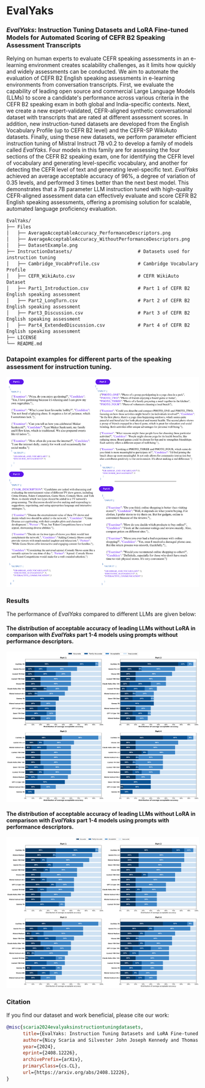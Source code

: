 # EvalYaks


### _EvalYaks_: Instruction Tuning Datasets and LoRA Fine-tuned Models for Automated Scoring of CEFR B2 Speaking Assessment Transcripts

Relying on human experts to evaluate CEFR speaking assessments in an e-learning environment creates scalability challenges, as it limits how quickly and widely assessments can be conducted. We aim to automate the evaluation of CEFR B2 English speaking assessments in e-learning environments from conversation transcripts. First, we evaluate the capability of leading open source and commercial Large Language Models (LLMs) to score a candidate's performance across various criteria in the CEFR B2 speaking exam in both global and India-specific contexts. Next, we create a new expert-validated, CEFR-aligned synthetic conversational dataset with transcripts that are rated at different assessment scores. In addition, new instruction-tuned datasets are developed from the English Vocabulary Profile (up to CEFR B2 level) and the CEFR-SP WikiAuto datasets. Finally, using these new datasets, we perform parameter efficient instruction tuning of Mistral Instruct 7B v0.2 to develop a family of models called _EvalYaks_. Four models in this family are for assessing the four sections of the CEFR B2 speaking exam, one for identifying the CEFR level of vocabulary and generating level-specific vocabulary, and another for detecting the CEFR level of text and generating level-specific text. _EvalYaks_ achieved an average acceptable accuracy of 96\%, a degree of variation of 0.35 levels, and performed 3 times better than the next best model. This demonstrates that a 7B parameter LLM instruction tuned with high-quality CEFR-aligned assessment data can effectively evaluate and score CEFR B2 English speaking assessments, offering a promising solution for scalable, automated language proficiency evaluation.



```plaintext
EvalYaks/
├── Files
│   ├── AverageAcceptableAccuracy_PerformanceDescriptors.png
│   ├── AverageAcceptableAccuracy_WithoutPerformanceDescriptors.png         
│   ├── DatasetExample.png                                            
├── InstructionDatasets/                        # Datasets used for instruction tuning
│   ├── Cambridge_VocabProfile.csv              # Cambridge Vocabulary Profile
│   ├── CEFR_WikiAuto.csv                       # CEFR WikiAuto Dataset
│   ├── Part1_Introduction.csv                  # Part 1 of CEFR B2 English speaking assessment
│   ├── Part2_LongTurn.csv                      # Part 2 of CEFR B2 English speaking assessment
│   ├── Part3_Discussion.csv                    # Part 3 of CEFR B2 English speaking assessment
│   ├── Part4_ExtendedDiscussion.csv            # Part 4 of CEFR B2 English speaking assessment
├── LICENSE                                                       
└── README.md     
```

### Datapoint examples for different parts of the speaking assessment for instruction tuning.

![Datapoint examples for different parts of the speaking assessment for instruction tuning.](Files/DatasetExample.png)

### Results

The performance of _EvalYaks_ compared to different LLMs are given below:

#### The distribution of acceptable accuracy of leading LLMs without LoRA in comparison with _EvalYaks_ part 1-4 models using prompts without performance descriptors.

![The distribution of acceptable accuracy of leading LLMs without LoRA in comparison with _EvalYaks_ part 1-4 models using prompts without performance descriptors.](Files/AverageAcceptableAccuracy_WithoutPerformanceDescriptors.png)

#### The distribution of acceptable accuracy of leading LLMs without LoRA in comparison with _EvalYaks_ part 1-4 models using prompts with performance descriptors.

![The distribution of acceptable accuracy of leading LLMs without LoRA in comparison with _EvalYaks_ part 1-4 models using prompts with performance descriptors.](Files/AverageAcceptableAccuracy_PerformanceDescriptors.png)

### Citation

If you find our dataset and work beneficial, please cite our work:

```bibtex
@misc{scaria2024evalyaksinstructiontuningdatasets,
      title={EvalYaks: Instruction Tuning Datasets and LoRA Fine-tuned Models for Automated Scoring of CEFR B2 Speaking Assessment Transcripts}, 
      author={Nicy Scaria and Silvester John Joseph Kennedy and Thomas Latinovich and Deepak Subramani},
      year={2024},
      eprint={2408.12226},
      archivePrefix={arXiv},
      primaryClass={cs.CL},
      url={https://arxiv.org/abs/2408.12226}, 
}
```
